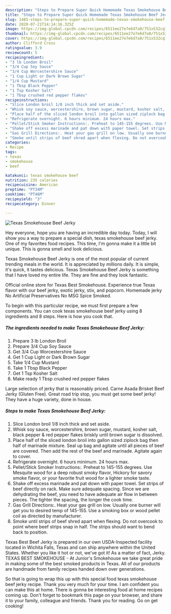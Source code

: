 ```yaml
---
description: "Steps to Prepare Super Quick Homemade Texas Smokehouse Beef Jerky"
title: "Steps to Prepare Super Quick Homemade Texas Smokehouse Beef Jerky"
slug: 1485-steps-to-prepare-super-quick-homemade-texas-smokehouse-beef-jerky
date: 2020-07-21T14:14:16.325Z
image: https://img-global.cpcdn.com/recipes/6511ee27e7e6d7a0/751x532cq70/texas-smokehouse-beef-jerky-recipe-main-photo.jpg
thumbnail: https://img-global.cpcdn.com/recipes/6511ee27e7e6d7a0/751x532cq70/texas-smokehouse-beef-jerky-recipe-main-photo.jpg
cover: https://img-global.cpcdn.com/recipes/6511ee27e7e6d7a0/751x532cq70/texas-smokehouse-beef-jerky-recipe-main-photo.jpg
author: Clifford Cross
ratingvalue: 3.9
reviewcount: 5
recipeingredient:
- "3 lb London Broil"
- "3/4 Cup Soy Sauce"
- "3/4 Cup Worcestershire Sauce"
- "1 Cup Light or Dark Brown Sugar"
- "1/4 Cup Mustard"
- "1 Tbsp Black Pepper"
- "1 Tsp Kosher Salt"
- "1 Tbsp crushed red pepper flakes"
recipeinstructions:
- "Slice London broil 1/8 inch thick and set aside."
- "Whisk soy sauce, worcestershire, brown sugar, mustard, kosher salt, black pepper &amp; red pepper flakes briskly until brown sugar is dissolved."
- "Place half of the sliced london broil into gallon sized ziplock bag then half of marinade mixture. Seal up bag and agitate until all pieces of beef are covered. Then add the rest of the beef and marinade. Agitate again to cover."
- "Refrigerate overnight. 6 hours minimum. 24 hours max."
- "Pellet/Stick Smoker Instructions:. Preheat to 145-155 degrees. Use Mesquite wood for a deep robust smoky flavor, Hickory for savory smoke flavor, or your favorite fruit wood for a lighter smoke taste."
- "Shake off excess marinade and pat down with paper towel. Set strips of beef directly on rack. Make sure adequate spacing. Since we are dehydrating the beef, you need to have adequate air flow in between pieces. The tighter the spacing, the longer the cook time."
- "Gas Grill Directions:. Heat your gas grill on low. Usually one burner will get you to desired temp of 145-155. Use a smoking box or wood pellet coil as directed by manufacturer."
- "Smoke until strips of beef shred apart when flexing. Do not overcook to point where beef strips snap in half. The strips should want to bend back to position."
categories:
- Recipe
tags:
- texas
- smokehouse
- beef

katakunci: texas smokehouse beef 
nutrition: 235 calories
recipecuisine: American
preptime: "PT34M"
cooktime: "PT46M"
recipeyield: "3"
recipecategory: Dinner

---
```



![Texas Smokehouse Beef Jerky](https://img-global.cpcdn.com/recipes/6511ee27e7e6d7a0/751x532cq70/texas-smokehouse-beef-jerky-recipe-main-photo.jpg)

Hey everyone, hope you are having an incredible day today. Today, I will show you a way to prepare a special dish, texas smokehouse beef jerky. One of my favorites food recipes. This time, I'm gonna make it a little bit unique. This is gonna smell and look delicious.

Texas Smokehouse Beef Jerky is one of the most popular of current trending meals in the world. It is appreciated by millions daily. It is simple, it's quick, it tastes delicious. Texas Smokehouse Beef Jerky is something that I have loved my entire life. They are fine and they look fantastic.

Official online store for Texas Best Smokehouse. Experience true Texas flavor with our beef jerky, exotic jerky, stix, and popcorn. Homemade jerky No Artificial Preservatives No MSG Spice Smoked.


To begin with this particular recipe, we must first prepare a few components. You can cook texas smokehouse beef jerky using 8 ingredients and 8 steps. Here is how you cook that.

<!--inarticleads1-->

##### The ingredients needed to make Texas Smokehouse Beef Jerky:

1. Prepare 3 lb London Broil
1. Prepare 3/4 Cup Soy Sauce
1. Get 3/4 Cup Worcestershire Sauce
1. Get 1 Cup Light or Dark Brown Sugar
1. Take 1/4 Cup Mustard
1. Take 1 Tbsp Black Pepper
1. Get 1 Tsp Kosher Salt
1. Make ready 1 Tbsp crushed red pepper flakes


Large selection of jerky that is reasonably priced. Carne Asada Brisket Beef Jerky (Gluten Free). Great road trip stop, you must get some beef jerky! They have a huge variety, done in house. 

<!--inarticleads2-->

##### Steps to make Texas Smokehouse Beef Jerky:

1. Slice London broil 1/8 inch thick and set aside.
1. Whisk soy sauce, worcestershire, brown sugar, mustard, kosher salt, black pepper &amp; red pepper flakes briskly until brown sugar is dissolved.
1. Place half of the sliced london broil into gallon sized ziplock bag then half of marinade mixture. Seal up bag and agitate until all pieces of beef are covered. Then add the rest of the beef and marinade. Agitate again to cover.
1. Refrigerate overnight. 6 hours minimum. 24 hours max.
1. Pellet/Stick Smoker Instructions:. Preheat to 145-155 degrees. Use Mesquite wood for a deep robust smoky flavor, Hickory for savory smoke flavor, or your favorite fruit wood for a lighter smoke taste.
1. Shake off excess marinade and pat down with paper towel. Set strips of beef directly on rack. Make sure adequate spacing. Since we are dehydrating the beef, you need to have adequate air flow in between pieces. The tighter the spacing, the longer the cook time.
1. Gas Grill Directions:. Heat your gas grill on low. Usually one burner will get you to desired temp of 145-155. Use a smoking box or wood pellet coil as directed by manufacturer.
1. Smoke until strips of beef shred apart when flexing. Do not overcook to point where beef strips snap in half. The strips should want to bend back to position.


Texas Best Beef Jerky is prepared in our own USDA-Inspected facility located in Wichita Falls, Texas and can ship anywhere within the United States. Whether you like it hot or not, we&#39;ve got it! As a matter of fact, Jerky. TEXAS BEST SMOKEHOUSE - At Junior&#39;s Smokehouse we take great pride in making some of the best smoked products in Texas. All of our products are handmade from family recipes handed down over generations. 

So that is going to wrap this up with this special food texas smokehouse beef jerky recipe. Thank you very much for your time. I am confident you can make this at home. There is gonna be interesting food at home recipes coming up. Don't forget to bookmark this page on your browser, and share it to your family, colleague and friends. Thank you for reading. Go on get cooking!
